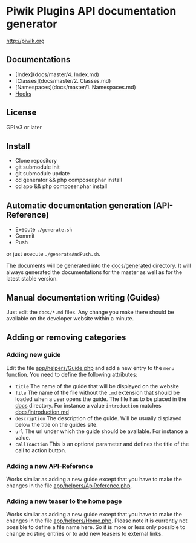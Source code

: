 Piwik Plugins API documentation generator
=======================

http://piwik.org

## Documentations

 * [Index](docs/master/4. Index.md)
 * [Classes](docs/master/2. Classes.md)
 * [Namespaces](docs/master/1. Namespaces.md)
 * [Hooks](docs/master/Hooks.md)

## License

GPLv3 or later

## Install

 * Clone repository
 * git submodule init
 * git submodule update
 * cd generator && php composer.phar install
 * cd app && php composer.phar install

## Automatic documentation generation (API-Reference)

 * Execute `./generate.sh`
 * Commit
 * Push

or just execute `./generateAndPush.sh`.

The documents will be generated into the [docs/generated](docs/generated) directory. It will always generated the documentations for the master as well as for the latest stable version.

## Manual documentation writing (Guides)

Just edit the `docs/*.md` files. Any change you make there should be available on the developer website within a minute.

## Adding or removing categories

### Adding new guide

Edit the file [app/helpers/Guide.php](app/helpers/Guide.php) and add a new entry to the `menu` function. You need to define the following attributes:

 * `title` The name of the guide that will be displayed on the website
 * `file` The name of the file without the `.md` extension that should be loaded when a user opens the guide. The file has to be placed in the [docs](docs) directory. For instance a value `introduction` matches [docs/introduction.md](docs/introduction.md)
 * `description` The description of the guide. Will be usually displayed below the title on the guides site.
 * `url` The url under which the guide should be available. For instance a value.
 * `callToAction` This is an optional parameter and defines the title of the call to action button.

### Adding a new API-Reference

Works similar as adding a new guide except that you have to make the changes in the file [app/helpers/ApiReference.php](app/helpers/ApiReference.php).

### Adding a new teaser to the home page

Works similar as adding a new guide except that you have to make the changes in the file [app/helpers/Home.php](app/helpers/Home.php).
Please note it is currently not possible to define a file name here. So it is more or less only possible to change existing entries or to add new teasers to external links.
